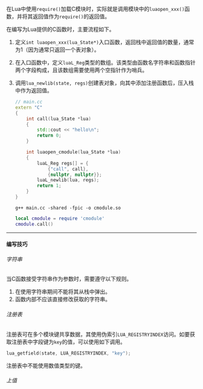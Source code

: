 在Lua中使用`require()`加载C模块时，实际就是调用模块中的`luaopen_xxx()`函数，并将其返回值作为`require()`的返回值。

在编写为Lua提供的C函数时，主要流程如下。

1. 定义`int luaopen_xxx(lua_State*)`入口函数，返回栈中返回值的数量，通常为1（因为通常只返回一个表对象）。

2. 在入口函数中，定义`luaL_Reg`类型的数组。该类型由函数名字符串和函数指针两个字段构成，且该数组需要使用两个空指针作为哨兵。

3. 调用`lua_newlib(state, regs)`创建表对象，向其中添加注册函数后，压入栈中作为返回值。

   ```cpp
   // main.cc
   extern "C"
   {
       int call(lua_State *lua)
       {
           std::cout << "hello\n";
           return 0;
       }
   
       int luaopen_cmodule(lua_State *lua)
       {
           luaL_Reg regs[] = {
               {"call", call},
               {nullptr, nullptr}};
           luaL_newlib(lua, regs);
           return 1;
       }
   }
   ```

   ```shell
   g++ main.cc -shared -fpic -o cmodule.so
   ```

   ```lua
   local cmodule = require 'cmodule'
   cmodule.call()
   ```


---

#### 编写技巧

###### 字符串

当C函数接受字符串作为参数时，需要遵守以下规则。

1. 在使用字符串期间不能将其从栈中弹出。
2. 函数内部不应该直接修改获取的字符串。

###### 注册表

注册表可在多个模块键共享数据，其使用伪索引`LUA_REGISTRYINDEX`访问。如要获取注册表中字段键为`key`的值，可以使用如下调用。
```cpp
lua_getfield(state, LUA_REGISTRYINDEX, "key");
```

注册表中不能使用数值类型的键。

###### 上值

